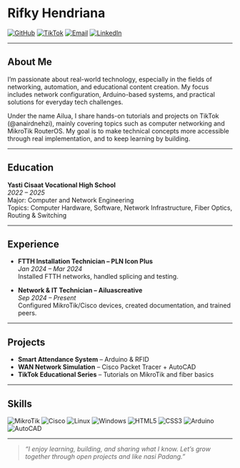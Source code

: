 # Rifky Hendriana

[![GitHub](https://img.shields.io/badge/GitHub-hrizaln-181717?style=flat-square&logo=github)](https://github.com/hrizaln)
[![TikTok](https://img.shields.io/badge/TikTok-@anairdnehzi-000000?style=flat-square&logo=tiktok)](https://www.tiktok.com/@anairdnehzi)
[![Email](https://img.shields.io/badge/Email-ikkyxuy@gmail.com-D14836?style=flat-square&logo=gmail&logoColor=white)](mailto:ikkyxuy@gmail.com)
[![LinkedIn](https://img.shields.io/badge/LinkedIn-Rifky_Hendriana-0A66C2?style=flat-square&logo=linkedin&logoColor=white)](https://www.linkedin.com/in/rifky-hendriyana-61a746367)

---

## About Me

I’m passionate about real-world technology, especially in the fields of networking, automation, and educational content creation. My focus includes network configuration, Arduino-based systems, and practical solutions for everyday tech challenges.

Under the name Ailua, I share hands-on tutorials and projects on TikTok (@anairdnehzi), mainly covering topics such as computer networking and MikroTik RouterOS. My goal is to make technical concepts more accessible through real implementation, and to keep learning by building.

---

## Education

**Yasti Cisaat Vocational High School**  
*2022 – 2025*  
Major: Computer and Network Engineering  
Topics: Computer Hardware, Software, Network Infrastructure, Fiber Optics, Routing & Switching

---

## Experience

- **FTTH Installation Technician – PLN Icon Plus**  
  *Jan 2024 – Mar 2024*  
  Installed FTTH networks, handled splicing and testing.

- **Network & IT Technician – Ailuascreative**  
  *Sep 2024 – Present*  
  Configured MikroTik/Cisco devices, created documentation, and trained peers.

---

## Projects

- **Smart Attendance System** – Arduino & RFID  
- **WAN Network Simulation** – Cisco Packet Tracer + AutoCAD  
- **TikTok Educational Series** – Tutorials on MikroTik and fiber basics

---

## Skills

![MikroTik](https://img.shields.io/badge/MikroTik-%23000000.svg?style=flat-square&logo=mikrotik&logoColor=white)
![Cisco](https://img.shields.io/badge/Cisco-1BA0D7?style=flat-square&logo=cisco&logoColor=white)
![Linux](https://img.shields.io/badge/Linux-FCC624?style=flat-square&logo=linux&logoColor=black)
![Windows](https://img.shields.io/badge/Windows-0078D6?style=flat-square&logo=windows&logoColor=white)
![HTML5](https://img.shields.io/badge/HTML5-E34F26?style=flat-square&logo=html5&logoColor=white)
![CSS3](https://img.shields.io/badge/CSS3-1572B6?style=flat-square&logo=css3&logoColor=white)
![Arduino](https://img.shields.io/badge/Arduino-00979D?style=flat-square&logo=arduino&logoColor=white)
![AutoCAD](https://img.shields.io/badge/AutoCAD-E00F00?style=flat-square&logo=autodesk&logoColor=white)

---

> _“I enjoy learning, building, and sharing what I know. Let’s grow together through open projects and like nasi Padang.”_
